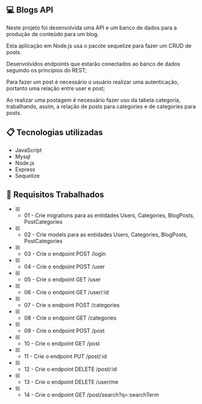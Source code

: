 
## 💻 Blogs API

Neste projeto foi desenvolvida uma API e um banco de dados para a produção de conteúdo para um blog.

Esta aplicação em Node.js usa o pacote sequelize para fazer um CRUD de posts.

Desenvolvidos endpoints que estarão conectados ao banco de dados seguindo os princípios do REST;

Para fazer um post é necessário o usuário realizar uma autenticação, portanto uma relação entre user e post;

Ao realizar uma postagem é necessário fazer uso da tabela categoria, trabalhando, assim, a relação de posts para categories e de categories para posts.

## 📋 Tecnologias utilizadas

- JavaScript
- Mysql
- Node.js
- Express
- Sequelize


## :open_file_folder: **Requisitos Trabalhados**
- [x]  - 01 - Crie migrations para as entidades Users, Categories, BlogPosts, PostCategories
- [x]  - 02 - Crie models para as entidades Users, Categories, BlogPosts, PostCategories
- [x]  - 03 - Crie o endpoint POST /login
- [x]  - 04 - Crie o endpoint POST /user
- [x]  - 05 - Crie o endpoint GET /user
- [x]  - 06 - Crie o endpoint GET /user/:id
- [x]  - 07 - Crie o endpoint POST /categories
- [x]  - 08 - Crie o endpoint GET /categories
- [x]  - 09 - Crie o endpoint POST /post
- [x]  - 10 - Crie o endpoint GET /post
- [x]  - 11 - Crie o endpoint PUT /post/:id
- [x]  - 12 - Crie o endpoint DELETE /post/:id
- [x]  - 13 - Crie o endpoint DELETE /user/me
- [x]  - 14 - Crie o endpoint GET /post/search?q=:searchTerm


